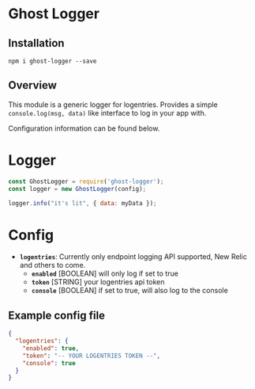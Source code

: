 # Ghost Logger

## Installation

`npm i ghost-logger --save`

## Overview

This module is a generic logger for logentries. Provides a simple `console.log(msg, data)` like interface to log in your app with. 

Configuration information can be found below.

# Logger

```js
const GhostLogger = require('ghost-logger');
const logger = new GhostLogger(config);

logger.info("it's lit", { data: myData });
```

# Config


* **`logentries`**: Currently only endpoint logging API supported, New Relic and others to come.
  * **`enabled`** [BOOLEAN] will only log if set to true
  * **`token`** [STRING] your logentries api token
  * **`console`** [BOOLEAN] if set to true, will also log to the console
  

## Example config file

```json
{
  "logentries": {
    "enabled": true,
    "token": "-- YOUR LOGENTRIES TOKEN --",
    "console": true
  }
}
```

